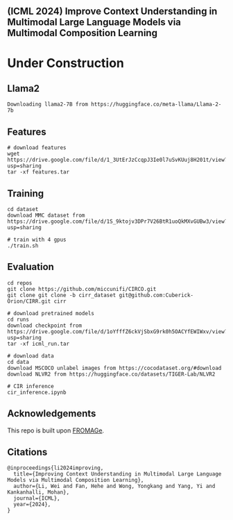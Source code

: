 ## (ICML 2024)  Improve Context Understanding in Multimodal Large Language Models via Multimodal Composition Learning

# Under Construction

## Llama2
```
Downloading llama2-7B from https://huggingface.co/meta-llama/Llama-2-7b
```

## Features
```
# download features
wget https://drive.google.com/file/d/1_3UtErJzCcqpJ3Ie0l7uSvKUuj8H201t/view?usp=sharing
tar -xf features.tar
```

## Training
```
cd dataset
download MMC dataset from https://drive.google.com/file/d/1S_9ktojv3DPr7V26BtR1uoQkMXvGUBw3/view?usp=sharing
```
```
# train with 4 gpus
./train.sh
```

## Evaluation
```
cd repos
git clone https://github.com/miccunifi/CIRCO.git
git clone git clone -b cirr_dataset git@github.com:Cuberick-Orion/CIRR.git cirr
```

```
# download pretrained models
cd runs
download checkpoint from https://drive.google.com/file/d/1oYfffZ6ckVjSbxG9rk0h5OACYfEWIWxv/view?usp=sharing
tar -xf icml_run.tar
```

```
# download data
cd data
download MSCOCO unlabel images from https://cocodataset.org/#download
download NLVR2 from https://huggingface.co/datasets/TIGER-Lab/NLVR2
```

```
# CIR inference
cir_inference.ipynb
```

## Acknowledgements
This repo is built upon [FROMAGe](https://github.com/kohjingyu/fromage).

## Citations
```
@inproceedings{li2024improving,
  title={Improving Context Understanding in Multimodal Large Language Models via Multimodal Composition Learning},
  author={Li, Wei and Fan, Hehe and Wong, Yongkang and Yang, Yi and Kankanhalli, Mohan},
  journal={ICML},
  year={2024},
}
```



